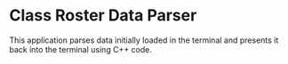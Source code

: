 # Class Roster Data Parser
This application parses data initially loaded in the terminal and presents it back into the terminal using C++ code.
